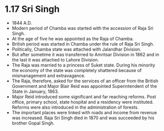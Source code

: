 # 1.17 Sri Singh
* 1844 A.D.
* Modern period of Chamba was started with the accession of Raja Sri Singh.
* At the age of five he was appointed as the Raja of Chamba.
* British period was started in Chamba under the rule of Raja Sri Singh.
* Politically, Chamba state was attached with Jalandhar Division.
* But after sometime it was transferred to Amritsar Division in 1862 and in the last it was attached to Lahore Division.
* The Raja was married to a princess of Suket state. During his minority the economy of the state was completely shattered because of mismanagement and extravagance.
* The Raja, therefore, asked for the services of an officer from the British Government and Major Blair Reid was appointed Superintendent of the State in January, 1863.
* Major Reid introduced some significant and far reaching reforms. Post office, primary school, state hospital and a residency were instituted. Reforms were also introduced in the administration of forests.
* The important places were linked with roads and income from revenue was increased. Raja Sri Singh died in 1870 and was succeeded by his brother Gopal Singh.
